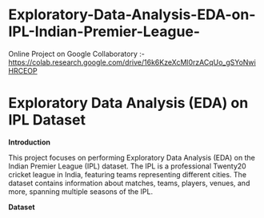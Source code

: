 # Exploratory-Data-Analysis-EDA-on-IPL-Indian-Premier-League-

Online Project on Google Collaboratory :- https://colab.research.google.com/drive/16k6KzeXcMl0rzACqUo_gSYoNwiHRCEOP

# Exploratory Data Analysis (EDA) on IPL Dataset

**Introduction**

This project focuses on performing Exploratory Data Analysis (EDA) on the Indian Premier League (IPL) dataset. The IPL is a professional Twenty20 cricket league in India, featuring teams representing different cities. The dataset contains information about matches, teams, players, venues, and more, spanning multiple seasons of the IPL.


**Dataset**
